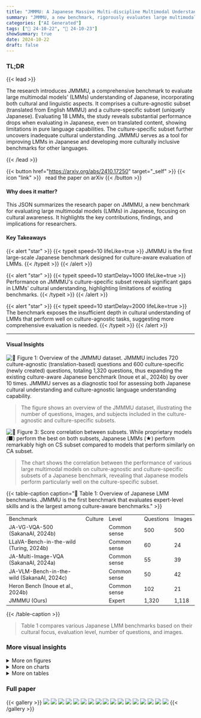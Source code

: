 ```yaml
---
title: "JMMMU: A Japanese Massive Multi-discipline Multimodal Understanding Benchmark for Culture-aware Evaluation"
summary: "JMMMU, a new benchmark, rigorously evaluates large multimodal models' understanding of Japanese language and culture, revealing critical performance gaps and guiding future development."
categories: ["AI Generated"]
tags: ["🔖 24-10-22", "🤗 24-10-23"]
showSummary: true
date: 2024-10-22
draft: false
---
```


### TL;DR


{{< lead >}}

The research introduces JMMMU, a comprehensive benchmark to evaluate large multimodal models' (LMMs) understanding of Japanese, incorporating both cultural and linguistic aspects.  It comprises a culture-agnostic subset (translated from English MMMU) and a culture-specific subset (uniquely Japanese).  Evaluating 18 LMMs, the study reveals substantial performance drops when evaluating in Japanese, even on translated content, showing limitations in pure language capabilities. The culture-specific subset further uncovers inadequate cultural understanding.  JMMMU serves as a tool for improving LMMs in Japanese and developing more culturally inclusive benchmarks for other languages.

{{< /lead >}}


{{< button href="https://arxiv.org/abs/2410.17250" target="_self" >}}
{{< icon "link" >}} &nbsp; read the paper on arXiv
{{< /button >}}

#### Why does it matter?
This JSON summarizes the research paper on JMMMU, a new benchmark for evaluating large multimodal models (LMMs) in Japanese, focusing on cultural awareness. It highlights the key contributions, findings, and implications for researchers.
#### Key Takeaways

{{< alert "star" >}}
{{< typeit speed=10 lifeLike=true >}} JMMMU is the first large-scale Japanese benchmark designed for culture-aware evaluation of LMMs. {{< /typeit >}}
{{< /alert >}}

{{< alert "star" >}}
{{< typeit speed=10 startDelay=1000 lifeLike=true >}} Performance on JMMMU's culture-specific subset reveals significant gaps in LMMs' cultural understanding, highlighting limitations of existing benchmarks. {{< /typeit >}}
{{< /alert >}}

{{< alert "star" >}}
{{< typeit speed=10 startDelay=2000 lifeLike=true >}} The benchmark exposes the insufficient depth in cultural understanding of LMMs that perform well on culture-agnostic tasks, suggesting more comprehensive evaluation is needed. {{< /typeit >}}
{{< /alert >}}

------
#### Visual Insights



![](figures/figures_2_0.png "🔼 Figure 1: Overview of the JMMMU dataset. JMMMU includes 720 culture-agnostic (translation-based) questions and 600 culture-specific (newly created) questions, totaling 1,320 questions, thus expanding the existing culture-aware Japanese benchmark (Inoue et al., 2024b) by over 10 times. JMMMU serves as a diagnostic tool for assessing both Japanese cultural understanding and culture-agnostic language understanding capability.")

> The figure shows an overview of the JMMMU dataset, illustrating the number of questions, images, and subjects included in the culture-agnostic and culture-specific subsets.





![](charts/charts_6_0.png "🔼 Figure 3: Score correlation between subsets. While proprietary models (■) perform the best on both subsets, Japanese LMMs (★) perform remarkably high on CS subset compared to models that perform similarly on CA subset.")

> The chart shows the correlation between the performance of various large multimodal models on culture-agnostic and culture-specific subsets of a Japanese benchmark, revealing that Japanese models perform particularly well on the culture-specific subset.





{{< table-caption caption="🔽 Table 1: Overview of Japanese LMM benchmarks. JMMMU is the first benchmark that evaluates expert-level skills and is the largest among culture-aware benchmarks." >}}
<table id='6' style='font-size:14px'><tr><td>Benchmark</td><td>Culture</td><td>Level</td><td>Questions</td><td>Images</td></tr><tr><td>JA-VG-VQA-500 (SakanaAI, 2024b)</td><td></td><td>Common sense</td><td>500</td><td>500</td></tr><tr><td>LLaVA-Bench-in-the-wild (Turing, 2024b)</td><td></td><td>Common sense</td><td>60</td><td>24</td></tr><tr><td>JA-Multi-Image-VQA (SakanaAI, 2024a)</td><td></td><td>Common sense</td><td>55</td><td>39</td></tr><tr><td>JA-VLM-Bench-in-the-wild (SakanaAI, 2024c)</td><td></td><td>Common sense</td><td>50</td><td>42</td></tr><tr><td>Heron Bench (Inoue et al., 2024b)</td><td></td><td>Common sense</td><td>102</td><td>21</td></tr><tr><td>JMMMU (Ours)</td><td></td><td>Expert</td><td>1,320</td><td>1,118</td></tr></table>{{< /table-caption >}}

> Table 1 compares various Japanese LMM benchmarks based on their cultural focus, evaluation level, number of questions, and images.



### More visual insights

<details>
<summary>More on figures
</summary>


![](figures/figures_2_1.png "🔼 Figure 1: Overview of the JMMMU dataset. JMMMU includes 720 culture-agnostic (translation-based) questions and 600 culture-specific (newly created) questions, totaling 1,320 questions, thus expanding the existing culture-aware Japanese benchmark (Inoue et al., 2024b) by over 10 times. JMMMU serves as a diagnostic tool for assessing both Japanese cultural understanding and culture-agnostic language understanding capability.")

> The figure shows a pie chart illustrating the distribution of questions across various subjects in the JMMMU dataset, categorized into culture-agnostic and culture-specific subsets.


![](figures/figures_2_2.png "🔼 Figure 1: Overview of the JMMMU dataset. JMMMU includes 720 culture-agnostic (translation-based) questions and 600 culture-specific (newly created) questions, totaling 1,320 questions, thus expanding the existing culture-aware Japanese benchmark (Inoue et al., 2024b) by over 10 times. JMMMU serves as a diagnostic tool for assessing both Japanese cultural understanding and culture-agnostic language understanding capability.")

> The figure shows an overview of the JMMMU dataset, illustrating the composition of culture-agnostic and culture-specific questions and their distribution across various subjects.


![](figures/figures_4_0.png "🔼 Figure 1: Overview of the JMMMU dataset. JMMMU includes 720 culture-agnostic (translation-based) questions and 600 culture-specific (newly created) questions, totaling 1,320 questions, thus expanding the existing culture-aware Japanese benchmark (Inoue et al., 2024b) by over 10 times. JMMMU serves as a diagnostic tool for assessing both Japanese cultural understanding and culture-agnostic language understanding capability.")

> The figure shows an overview of the JMMMU dataset, detailing its composition of culture-agnostic and culture-specific questions and the number of questions and images.


![](figures/figures_7_0.png "🔼 Figure 1: Overview of the JMMMU dataset. JMMMU includes 720 culture-agnostic (translation-based) questions and 600 culture-specific (newly created) questions, totaling 1,320 questions, thus expanding the existing culture-aware Japanese benchmark (Inoue et al., 2024b) by over 10 times. JMMMU serves as a diagnostic tool for assessing both Japanese cultural understanding and culture-agnostic language understanding capability.")

> The figure shows a breakdown of the JMMMU dataset, illustrating the number of questions and images in culture-agnostic and culture-specific subsets, and highlighting the subjects covered.


![](figures/figures_8_0.png "🔼 Figure 1: Overview of the JMMMU dataset. JMMMU includes 720 culture-agnostic (translation-based) questions and 600 culture-specific (newly created) questions, totaling 1,320 questions, thus expanding the existing culture-aware Japanese benchmark (Inoue et al., 2024b) by over 10 times. JMMMU serves as a diagnostic tool for assessing both Japanese cultural understanding and culture-agnostic language understanding capability.")

> The figure shows a breakdown of the JMMMU dataset, illustrating the number of questions and images included in its culture-agnostic and culture-specific subsets, and highlighting its size and scope compared to existing benchmarks.


![](figures/figures_13_0.png "🔼 Figure 1: Overview of the JMMMU dataset. JMMMU includes 720 culture-agnostic (translation-based) questions and 600 culture-specific (newly created) questions, totaling 1,320 questions, thus expanding the existing culture-aware Japanese benchmark (Inoue et al., 2024b) by over 10 times. JMMMU serves as a diagnostic tool for assessing both Japanese cultural understanding and culture-agnostic language understanding capability.")

> The figure shows a breakdown of the JMMMU dataset, illustrating the number of questions and images in its culture-agnostic and culture-specific subsets, and highlighting its composition across various disciplines.


![](figures/figures_15_0.png "🔼 Figure 1: Overview of the JMMMU dataset. JMMMU includes 720 culture-agnostic (translation-based) questions and 600 culture-specific (newly created) questions, totaling 1,320 questions, thus expanding the existing culture-aware Japanese benchmark (Inoue et al., 2024b) by over 10 times. JMMMU serves as a diagnostic tool for assessing both Japanese cultural understanding and culture-agnostic language understanding capability.")

> The figure shows the overview of the JMMMU dataset, which includes 720 culture-agnostic and 600 culture-specific questions, totaling 1320 questions across various subjects, expanding on existing benchmarks.


![](figures/figures_15_1.png "🔼 Figure 1: Overview of the JMMMU dataset. JMMMU includes 720 culture-agnostic (translation-based) questions and 600 culture-specific (newly created) questions, totaling 1,320 questions, thus expanding the existing culture-aware Japanese benchmark (Inoue et al., 2024b) by over 10 times. JMMMU serves as a diagnostic tool for assessing both Japanese cultural understanding and culture-agnostic language understanding capability.")

> The figure shows a breakdown of the JMMMU dataset, illustrating the number of questions and images in culture-agnostic and culture-specific subsets, and highlighting its expansion compared to existing benchmarks.


![](figures/figures_15_2.png "🔼 Figure 1: Overview of the JMMMU dataset. JMMMU includes 720 culture-agnostic (translation-based) questions and 600 culture-specific (newly created) questions, totaling 1,320 questions, thus expanding the existing culture-aware Japanese benchmark (Inoue et al., 2024b) by over 10 times. JMMMU serves as a diagnostic tool for assessing both Japanese cultural understanding and culture-agnostic language understanding capability.")

> The figure shows a breakdown of the JMMMU dataset, illustrating its composition of culture-agnostic and culture-specific questions across various subject categories.


![](figures/figures_16_0.png "🔼 Figure 1: Overview of the JMMMU dataset. JMMMU includes 720 culture-agnostic (translation-based) questions and 600 culture-specific (newly created) questions, totaling 1,320 questions, thus expanding the existing culture-aware Japanese benchmark (Inoue et al., 2024b) by over 10 times. JMMMU serves as a diagnostic tool for assessing both Japanese cultural understanding and culture-agnostic language understanding capability.")

> The figure shows a visual overview of the JMMMU dataset, illustrating the number of questions, image, and subjects included in both the culture-agnostic and culture-specific subsets.


![](figures/figures_16_1.png "🔼 Figure 3: Score correlation between subsets. While proprietary models (■) perform the best on both subsets, Japanese LMMs (★) perform remarkably high on CS subset compared to models that perform similarly on CA subset.")

> The figure shows the correlation between the performance of Large Multimodal Models (LMMs) on culture-agnostic and culture-specific subsets of a Japanese benchmark.


![](figures/figures_16_2.png "🔼 Figure 1: Overview of the JMMMU dataset. JMMMU includes 720 culture-agnostic (translation-based) questions and 600 culture-specific (newly created) questions, totaling 1,320 questions, thus expanding the existing culture-aware Japanese benchmark (Inoue et al., 2024b) by over 10 times. JMMMU serves as a diagnostic tool for assessing both Japanese cultural understanding and culture-agnostic language understanding capability.")

> The figure shows an overview of the JMMMU dataset, which includes culture-agnostic and culture-specific questions and images to evaluate large multimodal models on Japanese cultural understanding and language capabilities.


![](figures/figures_16_3.png "🔼 Figure 1: Overview of the JMMMU dataset. JMMMU includes 720 culture-agnostic (translation-based) questions and 600 culture-specific (newly created) questions, totaling 1,320 questions, thus expanding the existing culture-aware Japanese benchmark (Inoue et al., 2024b) by over 10 times. JMMMU serves as a diagnostic tool for assessing both Japanese cultural understanding and culture-agnostic language understanding capability.")

> The figure shows the composition of the JMMMU dataset, detailing the number of questions, image count, and the breakdown into culture-agnostic and culture-specific subsets.


![](figures/figures_17_0.png "🔼 Figure 1: Overview of the JMMMU dataset. JMMMU includes 720 culture-agnostic (translation-based) questions and 600 culture-specific (newly created) questions, totaling 1,320 questions, thus expanding the existing culture-aware Japanese benchmark (Inoue et al., 2024b) by over 10 times. JMMMU serves as a diagnostic tool for assessing both Japanese cultural understanding and culture-agnostic language understanding capability.")

> The figure shows an overview of the JMMMU dataset, illustrating the distribution of culture-agnostic and culture-specific questions across various subjects.


![](figures/figures_17_1.png "🔼 Figure 1: Overview of the JMMMU dataset. JMMMU includes 720 culture-agnostic (translation-based) questions and 600 culture-specific (newly created) questions, totaling 1,320 questions, thus expanding the existing culture-aware Japanese benchmark (Inoue et al., 2024b) by over 10 times. JMMMU serves as a diagnostic tool for assessing both Japanese cultural understanding and culture-agnostic language understanding capability.")

> The figure shows an overview of the JMMMU dataset, illustrating the number of questions, images, and the breakdown between culture-agnostic and culture-specific subjects.


![](figures/figures_17_2.png "🔼 Figure 1: Overview of the JMMMU dataset. JMMMU includes 720 culture-agnostic (translation-based) questions and 600 culture-specific (newly created) questions, totaling 1,320 questions, thus expanding the existing culture-aware Japanese benchmark (Inoue et al., 2024b) by over 10 times. JMMMU serves as a diagnostic tool for assessing both Japanese cultural understanding and culture-agnostic language understanding capability.")

> The figure shows an overview of the JMMMU dataset, illustrating its composition of culture-agnostic and culture-specific questions and the subjects covered.


![](figures/figures_17_3.png "🔼 Figure 1: Overview of the JMMMU dataset. JMMMU includes 720 culture-agnostic (translation-based) questions and 600 culture-specific (newly created) questions, totaling 1,320 questions, thus expanding the existing culture-aware Japanese benchmark (Inoue et al., 2024b) by over 10 times. JMMMU serves as a diagnostic tool for assessing both Japanese cultural understanding and culture-agnostic language understanding capability.")

> The figure shows an overview of the JMMMU dataset, illustrating its composition of culture-agnostic and culture-specific questions and the overall number of questions and images.


![](figures/figures_17_4.png "🔼 Figure 1: Overview of the JMMMU dataset. JMMMU includes 720 culture-agnostic (translation-based) questions and 600 culture-specific (newly created) questions, totaling 1,320 questions, thus expanding the existing culture-aware Japanese benchmark (Inoue et al., 2024b) by over 10 times. JMMMU serves as a diagnostic tool for assessing both Japanese cultural understanding and culture-agnostic language understanding capability.")

> The figure shows an overview of the JMMMU dataset, illustrating its composition of culture-agnostic and culture-specific questions, totaling 1320 questions across various subjects.


![](figures/figures_17_5.png "🔼 Figure 1: Overview of the JMMMU dataset. JMMMU includes 720 culture-agnostic (translation-based) questions and 600 culture-specific (newly created) questions, totaling 1,320 questions, thus expanding the existing culture-aware Japanese benchmark (Inoue et al., 2024b) by over 10 times. JMMMU serves as a diagnostic tool for assessing both Japanese cultural understanding and culture-agnostic language understanding capability.")

> The figure shows a breakdown of the JMMMU dataset, illustrating the number of questions and images included in the culture-agnostic and culture-specific subsets.


![](figures/figures_17_6.png "🔼 Figure E: Examples in culture-specific subjects. The questions are created by Japanese native speakers and requires knowledge of Japanese culture.")

> The figure shows example questions from the culture-specific subset of the JMMMU benchmark, highlighting the cultural knowledge required to answer them.


![](figures/figures_17_7.png "🔼 Figure 6: Examples from each error type: (a) Lack of Knowledge, where the model does not know the necessary information; (b) Image Recognition Errors, where the model fails to correctly interpret the image; (c) Answer Rejection, where the model rejects to answer; and (d) Textual Misunderstanding, where the response is not aligned with the question.")

> Figure 6 shows four examples of GPT-40's errors in JMMMU, categorized by error type: lack of knowledge, image recognition error, answer rejection, and textual misunderstanding.


</details>



<details>
<summary>More on charts
</summary>


![](charts/charts_7_0.png "🔼 Figure 5: Error distribution over culture-specific subjects. Lack of Knowledge is the majority error type at over 50%.")

> The chart shows the distribution of error types in GPT-40's responses to culture-specific questions, with the majority (53.8%) being due to a lack of knowledge.


![](charts/charts_14_0.png "🔼 Figure 3: Score correlation between subsets. While proprietary models (■) perform the best on both subsets, Japanese LMMs (★) perform remarkably high on CS subset compared to models that perform similarly on CA subset.")

> The chart shows the correlation between the performance of various Large Multimodal Models (LMMs) on culture-agnostic and culture-specific subsets of a Japanese benchmark, highlighting the superior performance of Japanese LMMs on culture-specific tasks.


</details>



<details>
<summary>More on tables
</summary>


{{< table-caption caption="🔽 Table 2: Overall results. CA (EN) shows the result on culture agnostic subset in English. The rest of the results are average and individual subjects' scores on JMMMU. †denotes Japanese LMMs. The best-performing model among open source and proprietary models are in bold. Overall, the performance is up to 40.5% for open-source, and 58.6% for proprietary models, leaving great room for improvement." >}}
<table id='1' style='font-size:14px'><tr><td>Models</td><td>Overall (1,320)</td><td>CS (600)</td><td>CA (720)</td><td>CA (EN) (720)</td><td>Jpn. Art (150)</td><td>Jpn. Heritage (150)</td><td>Jpn. History (150)</td><td>World History (150)</td><td>Art & Psych. (90)</td><td>Business (150)</td><td>Science (120)</td><td>Health & Medicine (150)</td><td>Tech & Eng. (210)</td></tr><tr><td>Random</td><td>24.8</td><td>25.0</td><td>24.6</td><td>24.6</td><td>25.0</td><td>25.0</td><td>25.0</td><td>25.0</td><td>25.4</td><td>25.0</td><td>22.8</td><td>25.6</td><td>24.3</td></tr><tr><td>Open Source</td><td></td><td></td><td></td><td></td><td></td><td></td><td></td><td></td><td></td><td></td><td></td><td></td><td></td></tr><tr><td>LLa VA-OV-0.5B</td><td>26.0</td><td>23.3</td><td>28.2</td><td>29.4</td><td>22.7</td><td>22.7</td><td>24.0</td><td>24.0</td><td>26.7</td><td>27.3</td><td>24.2</td><td>30.7</td><td>30.0</td></tr><tr><td>Intern VL2-2B</td><td>28.3</td><td>29.2</td><td>27.6</td><td>31.9</td><td>31.3</td><td>22.7</td><td>30.7</td><td>32.0</td><td>30.0</td><td>30.0</td><td>30.8</td><td>25.3</td><td>24.8</td></tr><tr><td>xGen-MM</td><td>28.6</td><td>28.2</td><td>28.9</td><td>35.7</td><td>30.0</td><td>20.7</td><td>22.7</td><td>39.3</td><td>32.2</td><td>21.3</td><td>22.5</td><td>36.7</td><td>31.0</td></tr><tr><td>Phi-3v</td><td>29.5</td><td>26.5</td><td>31.9</td><td>37.6</td><td>31.3</td><td>18.7</td><td>29.3</td><td>26.7</td><td>26.7</td><td>28.7</td><td>25.8</td><td>37.3</td><td>36.2</td></tr><tr><td>LLaVA-1.6-13B</td><td>31.1</td><td>33.7</td><td>29.0</td><td>29.9</td><td>32.0</td><td>24.0</td><td>32.0</td><td>46.7</td><td>25.6</td><td>28.7</td><td>30.0</td><td>34.0</td><td>26.7</td></tr><tr><td>Idefics2-8B</td><td>31.9</td><td>37.0</td><td>27.6</td><td>35.1</td><td>40.7</td><td>24.0</td><td>30.0</td><td>53.3</td><td>32.2</td><td>22.7</td><td>22.5</td><td>32.0</td><td>29.0</td></tr><tr><td>Phi-3.5v</td><td>32.4</td><td>34.3</td><td>30.8</td><td>39.2</td><td>37.3</td><td>27.3</td><td>35.3</td><td>37.3</td><td>27.8</td><td>31.3</td><td>30.0</td><td>36.7</td><td>28.1</td></tr><tr><td>†LLaVA CALM2</td><td>34.9</td><td>41.5</td><td>29.4</td><td>29.9</td><td>42.7</td><td>36.7</td><td>40.0</td><td>46.7</td><td>27.8</td><td>26.0</td><td>26.7</td><td>34.0</td><td>31.0</td></tr><tr><td>Mantis 8B</td><td>35.5</td><td>39.5</td><td>32.2</td><td>36.0</td><td>42.0</td><td>30.0</td><td>35.3</td><td>50.7</td><td>37.8</td><td>28.0</td><td>31.7</td><td>37.3</td><td>29.5</td></tr><tr><td>CogVLM2-19B</td><td>36.1</td><td>39.7</td><td>33.1</td><td>36.8</td><td>39.3</td><td>24.0</td><td>36.0</td><td>59.3</td><td>28.9</td><td>32.7</td><td>30.8</td><td>30.0</td><td>38.6</td></tr><tr><td>Idefics3-8B</td><td>37.3</td><td>42.8</td><td>32.8</td><td>36.9</td><td>43.3</td><td>24.7</td><td>42.0</td><td>61.3</td><td>34.4</td><td>28.0</td><td>26.7</td><td>38.0</td><td>35.2</td></tr><tr><td>†EvoVLM JP v2</td><td>38.1</td><td>45.2</td><td>32.2</td><td>33.9</td><td>44.0</td><td>40.0</td><td>42.0</td><td>54.7</td><td>32.2</td><td>28.7</td><td>28.3</td><td>38.7</td><td>32.4</td></tr><tr><td>Intern VL2-8B</td><td>38.3</td><td>42.5</td><td>34.7</td><td>43.3</td><td>41.3</td><td>38.0</td><td>35.3</td><td>55.3</td><td>40.0</td><td>36.0</td><td>34.2</td><td>34.0</td><td>32.4</td></tr><tr><td>LLaVA-1.6-34B</td><td>39.8</td><td>43.2</td><td>37.1</td><td>45.7</td><td>42.0</td><td>36.0</td><td>40.7</td><td>54.0</td><td>42.2</td><td>41.3</td><td>25.0</td><td>36.7</td><td>39.0</td></tr><tr><td>LLaVA-OV-7B</td><td>40.5</td><td>43.0</td><td>38.5</td><td>45.1</td><td>36.0</td><td>30.7</td><td>37.3 -</td><td>68.0</td><td>41.1</td><td>36.7 -</td><td>31.7</td><td>38.7</td><td>42.4</td></tr><tr><td>Proprietary</td><td></td><td></td><td></td><td></td><td></td><td></td><td></td><td></td><td></td><td></td><td></td><td></td><td></td></tr><tr><td>Claude 3.5 Sonnet</td><td>50.8</td><td>51.0</td><td>50.6</td><td>52.1</td><td>39.3</td><td>46.7</td><td>54.7</td><td>63.3</td><td>53.3</td><td>56.7</td><td>51.7</td><td>55.3</td><td>41.0</td></tr><tr><td>Gemini 1.5 Pro</td><td>51.5</td><td>60.3</td><td>44.2</td><td>51.1</td><td>54.7</td><td>55.3</td><td>55.3</td><td>76.0</td><td>51.1</td><td>44.0</td><td>44.2</td><td>48.0</td><td>38.6</td></tr><tr><td>GPT-4o</td><td>58.6</td><td>66.7</td><td>51.8</td><td>52.1</td><td>60.7</td><td>70.7</td><td>58.7</td><td>76.7</td><td>53.3</td><td>55.3</td><td>45.8</td><td>61.3</td><td>45.2</td></tr><tr><td>Text Only</td><td></td><td></td><td></td><td></td><td></td><td></td><td></td><td></td><td></td><td></td><td></td><td></td><td></td></tr><tr><td>GPT-4o text</td><td>38.1</td><td>35.5</td><td>40.3</td><td>44.9</td><td>32.7</td><td>32.0</td><td>35.3</td><td>42.0</td><td>38.9</td><td>36.0</td><td>41.7</td><td>45.3</td><td>39.5</td></tr></table>{{< /table-caption >}}

> Table 2 presents the overall performance of various large multimodal models (LMMs) on the JMMMU benchmark, broken down by model type, subset (culture-agnostic and culture-specific), and individual subject areas, showing the overall performance and highlighting the best-performing models.


{{< table-caption caption="🔽 Table 3: The effect of translation. Each column shows the model performance when image (I) and text (T) are in Japanese (jp) or in English (en). Δ₁ shows the difference from IenTen." >}}
<br><table id='6' style='font-size:14px'><tr><td>Model</td><td>IenTen</td><td>IenTjp(△1)</td><td>IjpTjp(△2)</td></tr><tr><td>LLaVA-1.6-13B</td><td>26.4</td><td>31.9 (+5.5)</td><td>29.2 (+2.8)</td></tr><tr><td>Phi-3.5v</td><td>39.2</td><td>33.6 (-5.6)</td><td>31.1 (-8.1)</td></tr><tr><td>LLaVA-CALM2</td><td>29.4</td><td>28.3 (-1.1)</td><td>31.4 (+2.0)</td></tr><tr><td>CogVLM2-19B</td><td>32.8</td><td>31.9 (-0.9)</td><td>34.4 (+1.6)</td></tr><tr><td>EvoVLM JP v2</td><td>30.0</td><td>30.8 (+0.8)</td><td>28.6 (-1.4)</td></tr><tr><td>Intern VL2-8B</td><td>43.9</td><td>38.3 (-5.6)</td><td>37.2 (-6.7)</td></tr><tr><td>LLaVA-1.6-34B</td><td>43.6</td><td>40.8 (-2.8)</td><td>38.9 (-4.7)</td></tr><tr><td>LLaVA-OV-7B</td><td>45.0</td><td>38.3 (-6.7)</td><td>35.6 (-9.4)</td></tr></table>{{< /table-caption >}}

> Table 3 shows the impact of translating image and text on the performance of various LLMs in a culture-agnostic subset of the JMMMU benchmark.


{{< table-caption caption="🔽 Table A: LMM's Japanese support." >}}
<table id='11' style='font-size:14px'><tr><td></td><td>JMMMU</td><td></td><td colspan="2">Japanese support</td></tr><tr><td>Model</td><td>Overall</td><td>Base LLM</td><td>LLM</td><td>LMM</td></tr><tr><td>Open Source</td><td></td><td></td><td></td><td></td></tr><tr><td>xGen-MM</td><td>28.6</td><td>Phi-3</td><td>X</td><td>X</td></tr><tr><td>Mantis 8B</td><td>35.5</td><td>Llama 3</td><td>X</td><td>X</td></tr><tr><td>Idefics2-8B</td><td>31.9</td><td>Mistral v0.1</td><td>?</td><td>X</td></tr><tr><td>Idefics3-8B</td><td>37.3</td><td>Llama 3</td><td>X</td><td>X</td></tr><tr><td>CogVLM2-19B</td><td>36.1</td><td>Llama 3</td><td>X</td><td>X</td></tr><tr><td>InternVL2-2B</td><td>28.3</td><td>InternLM2</td><td>X</td><td>X</td></tr><tr><td>InternVL2-8B</td><td>38.3</td><td>InternLM2</td><td>X</td><td>X</td></tr><tr><td>LLaVA-1.6 13B</td><td>31.1</td><td>Vicuna v1.5</td><td>X</td><td>X</td></tr><tr><td>LLaVA-1.6 34B</td><td>39.8</td><td>Nous Hermes 2 Yi</td><td>X</td><td>X</td></tr><tr><td>LLaVA-OneVision 0.5B</td><td>26.0</td><td>Qwen2</td><td></td><td>X</td></tr><tr><td>LLaVA-OneVision 7B</td><td>40.5</td><td>Qwen2</td><td></td><td>X</td></tr><tr><td>Phi-3 Vision</td><td>29.5</td><td>Phi-3</td><td>X</td><td>X</td></tr><tr><td>Phi-3.5 Vision</td><td>32.4</td><td>Phi-3.5</td><td></td><td>X</td></tr><tr><td>†LLaVA CALM2</td><td>34.9</td><td>CALM2</td><td></td><td>V</td></tr><tr><td>†EvoVLM JP v2</td><td>38.1</td><td>(merged model) -</td><td></td><td></td></tr><tr><td>Closed Source</td><td></td><td></td><td></td><td></td></tr><tr><td>Claude 3.5 Sonnet</td><td>50.8</td><td>?</td><td>?</td><td>V</td></tr><tr><td>Gemini 1.5 Pro</td><td>51.5</td><td>?</td><td>?</td><td>V</td></tr><tr><td>GPT-4o</td><td>58.6</td><td>?</td><td>?</td><td></td></tr></table>{{< /table-caption >}}

> Table A summarizes whether each large multimodal model (LMM) officially supports Japanese, indicating official support with a checkmark and lack of support with an X.


{{< table-caption caption="🔽 Table 2: Overall results. CA (EN) shows the result on culture agnostic subset in English. The rest of the results are average and individual subjects' scores on JMMMU. †denotes Japanese LMMs. The best-performing model among open source and proprietary models are in bold. Overall, the performance is up to 40.5% for open-source, and 58.6% for proprietary models, leaving great room for improvement." >}}
<br><table id='1' style='font-size:14px'><tr><td></td><td>IenTen</td><td>IenTjp(△1)</td><td>IjpTjp(△2)</td></tr><tr><td>Open source</td><td></td><td></td><td></td></tr><tr><td>LLaVA-OV-0.5B</td><td>28.9</td><td>28.9 (±0.0)</td><td>29.7 (+0.8)</td></tr><tr><td>Intern VL2-2B</td><td>32.5</td><td>29.7 (-2.8)</td><td>28.6 (-3.9)</td></tr><tr><td>xGen-MM</td><td>36.7</td><td>28.3 (-8.4)</td><td>28.3 (-8.4)</td></tr><tr><td>Phi-3v</td><td>35.0</td><td>31.7 (-3.3)</td><td>29.7 (-5.3)</td></tr><tr><td>LLaVA-1.6-13B</td><td>26.4</td><td>31.9 (+5.5)</td><td>29.2 (+2.8)</td></tr><tr><td>Idefics2-8b</td><td>28.9</td><td>28.1 (-0.8)</td><td>28.1 (-0.8)</td></tr><tr><td>Phi-3.5v</td><td>39.2</td><td>33.6 (-5.6)</td><td>31.1 (-8.1)</td></tr><tr><td>†LLaVA-CALM2</td><td>29.4</td><td>28.3 (-1.1)</td><td>31.4 (+2.0)</td></tr><tr><td>Mantis 8B</td><td>32.5</td><td>31.1 (-1.4)</td><td>31.4 (-1.1)</td></tr><tr><td>CogVLM2-19B</td><td>32.8</td><td>31.9 (-0.9)</td><td>34.4 (+1.6)</td></tr><tr><td>Idefics3-8b</td><td>33.1</td><td>31.7 (-1.4)</td><td>29.7 (-3.4)</td></tr><tr><td>†EvoVLM JP v2</td><td>30.0</td><td>30.8 (+0.8)</td><td>28.6 (-1.4)</td></tr><tr><td>Intern VL2-8B</td><td>43.9</td><td>38.3 (-5.6)</td><td>37.2 (-6.7)</td></tr><tr><td>LLaVA-1.6-34B</td><td>43.6</td><td>40.8 (-2.8)</td><td>38.9 (-4.7)</td></tr><tr><td>LLaVA-OV-7B</td><td>45.0</td><td>38.3 (-6.7)</td><td>35.6 (-9.4)</td></tr><tr><td>Proprietary</td><td></td><td></td><td></td></tr><tr><td>Claude 3.5 Sonnet</td><td>53.6</td><td>56.4 (+2.8)</td><td>54.2 (+0.6)</td></tr><tr><td>Gemini1.5Pro</td><td>50.6</td><td>42.2 (-8.4)</td><td>42.2 (-8.4)</td></tr><tr><td>GPT-4o</td><td>48.1</td><td>55.3 (+7.2)</td><td>53.1 (+5.0)</td></tr></table>{{< /table-caption >}}

> Table 2 presents the overall performance of various LLMs on the JMMMU benchmark, broken down by model type, subset (culture-agnostic and culture-specific), and individual subject areas, showing the average and best performing models.


{{< table-caption caption="🔽 Table 1: Overview of Japanese LMM benchmarks. JMMMU is the first benchmark that evaluates expert-level skills and is the largest among culture-aware benchmarks." >}}
<br><table id='33' style='font-size:18px'><tr><td>A.</td><td>オペラント条件付け (Operant conditioning)</td></tr><tr><td>B.</td><td>古典的条件付け (Classical conditioning)</td></tr><tr><td>C.</td><td>準備された条件付け (Prepared conditioning)</td></tr><tr><td>D.</td><td>自己実現 (Self-actualization)</td></tr><tr><td>E.</td><td>観察学習 (Observational learning)</td></tr></table>{{< /table-caption >}}

> Table 1 compares various Japanese LMM benchmarks across different aspects such as culture focus, knowledge level, and the number of questions and images.


{{< table-caption caption="🔽 Table 2: Overall results. CA (EN) shows the result on culture agnostic subset in English. The rest of the results are average and individual subjects' scores on JMMMU. †denotes Japanese LMMs. The best-performing model among open source and proprietary models are in bold. Overall, the performance is up to 40.5% for open-source, and 58.6% for proprietary models, leaving great room for improvement." >}}
<table id='40' style='font-size:14px'><tr><td colspan="2">on the stock market in 1932?) Options:</td><td>年度</td><td>インフレ率, %</td><td>株式市場の収益率, %</td><td>T-Bill 収益, %</td></tr><tr><td></td><td></td><td>1929</td><td>-0.2</td><td>-14.5</td><td>4.8</td></tr><tr><td>A.</td><td>-14.33%</td><td>1930</td><td>-6.0</td><td>-28.3</td><td>2.4</td></tr><tr><td>B.</td><td>-23.72%</td><td>1931</td><td>-9.5</td><td>-43.9</td><td>1.1</td></tr><tr><td>C.</td><td>0.45%</td><td>1932</td><td>-10.3</td><td>-9.9</td><td>1.0</td></tr><tr><td>D.</td><td>56.52%</td><td>1933</td><td>0.5</td><td>57.3</td><td>0.3</td></tr></table>{{< /table-caption >}}

> Table 2 presents the overall performance of various Large Multimodal Models (LMMs) on the JMMMU benchmark, broken down by model type, subset (culture-agnostic or culture-specific), and individual subject area.


{{< table-caption caption="🔽 Table A: LMMs' Japanese support." >}}
<table id='51' style='font-size:16px'><tr><td>A.</td><td>行列の通常の走査 (Normal traversal of the matrix.)</td><td>行列 : 1→ 2→③→4</td></tr><tr><td></td><td>行列の行ごとの走査 (Row-wise traversal of the matrix.)</td><td>5 →6→I ↑ 早 10←11</td></tr><tr><td></td><td>行列の列ごとの走査 (Column-wise traversal of the matrix.)</td><td>13←14← 15←16</td></tr><tr><td></td><td>行列のスパイ ラル走査 (spiral traversal of the matrix.)</td><td>出力 : 1,2,3,4,8,12,16,15,14,13,9,9,5,6, 7,11, 10</td></tr></table>{{< /table-caption >}}

> This table summarizes whether each large multimodal model (LMM) officially supports Japanese.


</details>


### Full paper

{{< gallery >}}
<img src="paper_images/1.png" class="grid-w50 md:grid-w33 xl:grid-w25" />
<img src="paper_images/2.png" class="grid-w50 md:grid-w33 xl:grid-w25" />
<img src="paper_images/3.png" class="grid-w50 md:grid-w33 xl:grid-w25" />
<img src="paper_images/4.png" class="grid-w50 md:grid-w33 xl:grid-w25" />
<img src="paper_images/5.png" class="grid-w50 md:grid-w33 xl:grid-w25" />
<img src="paper_images/6.png" class="grid-w50 md:grid-w33 xl:grid-w25" />
<img src="paper_images/7.png" class="grid-w50 md:grid-w33 xl:grid-w25" />
<img src="paper_images/8.png" class="grid-w50 md:grid-w33 xl:grid-w25" />
<img src="paper_images/9.png" class="grid-w50 md:grid-w33 xl:grid-w25" />
<img src="paper_images/10.png" class="grid-w50 md:grid-w33 xl:grid-w25" />
<img src="paper_images/11.png" class="grid-w50 md:grid-w33 xl:grid-w25" />
<img src="paper_images/12.png" class="grid-w50 md:grid-w33 xl:grid-w25" />
<img src="paper_images/13.png" class="grid-w50 md:grid-w33 xl:grid-w25" />
<img src="paper_images/14.png" class="grid-w50 md:grid-w33 xl:grid-w25" />
<img src="paper_images/15.png" class="grid-w50 md:grid-w33 xl:grid-w25" />
<img src="paper_images/16.png" class="grid-w50 md:grid-w33 xl:grid-w25" />
<img src="paper_images/17.png" class="grid-w50 md:grid-w33 xl:grid-w25" />
{{< /gallery >}}